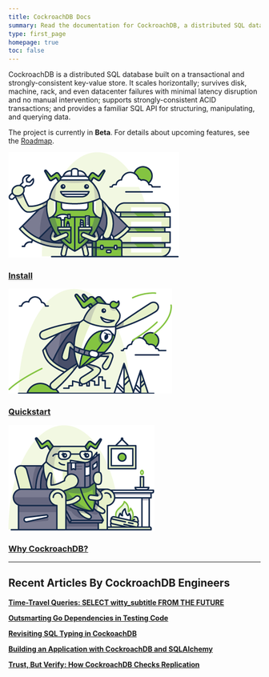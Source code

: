 ```yaml
---
title: CockroachDB Docs
summary: Read the documentation for CockroachDB, a distributed SQL database built on a transactional and strongly-consistent key-value store.
type: first_page
homepage: true
toc: false
---
```


CockroachDB is a distributed SQL database built on a transactional and strongly-consistent key-value store. It scales horizontally; survives disk, machine, rack, and even datacenter failures with minimal latency disruption and no manual intervention; supports strongly-consistent ACID transactions; and provides a familiar SQL API for structuring, manipulating, and querying data. 

The project is currently in **Beta**. For details about upcoming features, see the [Roadmap](https://github.com/cockroachdb/cockroach/wiki).

<div class="row">
<div class="col-md-4 roach">
    <a href="install-cockroachdb.html">
        <img src="images/builder_craig.png" alt="Install CockroachDB"/>
        <h3>Install</h3>
    </a>
</div>

<div class="col-md-4 roach">
        <a href="start-a-local-cluster.html">
            <img src="images/SCENE_superhero_profile_craig.png" alt="Quickstart CockroachDB"/>
            <h3>Quickstart</h3>
        </a>
</div>

<div class="col-md-4 roach">
    <a href="frequently-asked-questions.html">
        <img src="images/fireside_catrina.png" alt="Frequently asked questions about CockroachDB"/>
        <h3>Why CockroachDB?</h3>
    </a>
</div>
</div>

---

<div class="recent-articles" markdown="1">

## Recent Articles By CockroachDB Engineers

**[Time-Travel Queries: SELECT witty_subtitle FROM THE FUTURE](https://www.cockroachlabs.com/blog/time-travel-queries-select-witty_subtitle-the_future/)**

**[Outsmarting Go Dependencies in Testing Code](https://www.cockroachlabs.com/blog/outsmarting-go-dependencies-testing-code/)**

**[Revisiting SQL Typing in CockoachDB](https://www.cockroachlabs.com/blog/revisiting-sql-typing-in-cockroachdb/)**

**[Building an Application with CockroachDB and SQLAlchemy](https://www.cockroachlabs.com/blog/building-application-cockroachdb-sqlalchemy-2/)**

**[Trust, But Verify: How CockroachDB Checks Replication](https://www.cockroachlabs.com/blog/trust-but-verify-cockroachdb-checks-replication/)**

</div>